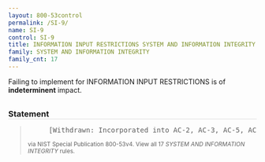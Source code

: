 ```yaml
---
layout: 800-53control
permalink: /SI-9/
name: SI-9
control: SI-9
title: INFORMATION INPUT RESTRICTIONS SYSTEM AND INFORMATION INTEGRITY
family: SYSTEM AND INFORMATION INTEGRITY
family_cnt: 17
---
```

<p class="text-">Failing to implement for INFORMATION INPUT RESTRICTIONS is of <b>indeterminent</b> impact.</p>

<h3 style="border-bottom:1px solid #ddd;margin:30px 0 8px 0;">Statement</h3>
<blockquote>
<pre>     [Withdrawn: Incorporated into AC-2, AC-3, AC-5, AC-6]. 
</pre>
<p><small>via NIST Special Publication 800-53v4. View all 17 <i>SYSTEM AND INFORMATION INTEGRITY</i> rules. <a href="/cce/ssg/group/$Group_id"><span class="glyphicon glyphicon-link"></span></a> </small></p>
</blockquote>

